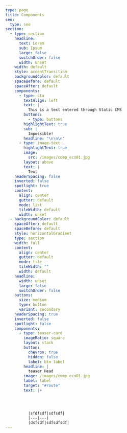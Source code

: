 ```yaml
---
type: page
title: Components
seo:
  type: seo
section:
  - type: section
    headline:
      text: Lorem
      sub: Ipsum
      large: false
      switchOrder: false
      width: unset
    width: default
    style: accentTransition
    backgroundColor: default
    spaceBefore: default
    spaceAfter: default
    components:
      - type: cta
        textAlign: left
        text: |
          This is a text entered through Static CMS
        buttons:
          - type: buttons
        highlightText: true
        sub: |
          Impossible!
        headline: "\n\n\n"
      - type: image-text
        highlightText: true
        image:
          src: /images/comp_eco01.jpg
        layout: above
        text: |
          Text
    headerSpacing: false
    inverted: false
    spotlight: true
    content:
      align: center
      gutter: default
      mode: list
      tileWidth: default
      width: unset
  - backgroundColor: default
    spaceAfter: default
    spaceBefore: default
    style: horizontalGradient
    type: section
    width: full
    content:
      align: center
      gutter: default
      mode: tile
      tileWidth: ""
      width: default
    headline:
      width: unset
      large: false
      switchOrder: false
    buttons:
      size: medium
      type: button
      variant: secondary
    headerSpacing: true
    inverted: false
    spotlight: false
    components:
      - type: teaser-card
        imageRatio: square
        layout: stack
        button:
          chevron: true
          hidden: false
          label: btn label
        headline: |
          teaser Head
        image: /images/comp_eco01.jpg
        label: label
        target: "#route"
        text: |+
          



          |sfdfsdf|sdfsdf|
          |---|---|
          |dsfsdf|sdfsdfsdf|
---
```

